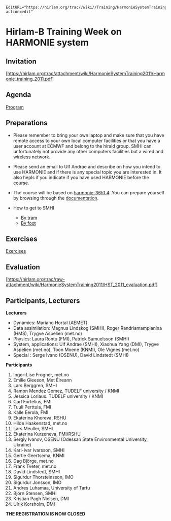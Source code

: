 ```@meta
EditURL="https://hirlam.org/trac//wiki//Training/HarmonieSystemTraining2011?action=edit"
```
# Hirlam-B Training Week on HARMONIE system


## Invitation

[https://hirlam.org/trac/attachment/wiki/HarmonieSystemTraining2011/Harmonie_training_2011.pdf]

## Agenda

 [Program](../HarmonieSystemTraining2011/Agenda.md)

## Preparations

 * Please remember to bring your own laptop and make sure that you have remote access to your own local computer facilities or that you have a user account at ECMWF and belong to the hirald group. SMHI can unfortunately not provide any other computers facilities but a wired and wireless network.

 * Please send an email to Ulf Andrae and describe on how you intend to use HARMONIE and if there is any special topic you are interested in. It also hepls if you indicate if you have used HARMONIE before the course.

 * The course will be based on [harmonie-36h1.4](../ReleaseNotes36h1.4.md). You can prepare yourself by browsing through the [documentation](../HarmonieSystemDocumentation.md).

 * How to get to SMHI
   * [By tram](https://hirlam.org/trac/raw-attachment/wiki/HarmonieWorkingWeek/System201103/tram_to_smhi.pdf)
   * [By foot](http://maps.google.se/maps?saddr=Folkborgsv%C3%A4gen,+Norrk%C3%B6ping&daddr=Kneippgatan+7,+602+36+Norrk%C3%B6ping+(Hotel+Kneippen)&hl=en&ie=UTF8&sll=58.587229,16.166248&sspn=0.036101,0.125914&geocode=FdjbfQMdo2H2ACk9MVBQ2jtZRjF5GCl5mRum_Q%3BFdbzfQMdR5r2ACH9jdnYXApjSw&vpsrc=0&dirflg=w&mra=pd&t=m&z=16)

## Exercises

 [Exercises](../HarmonieSystemTraining2011/Exercises.md)

## Evaluation

 [https://hirlam.org/trac/raw-attachment/wiki/HarmonieSystemTraining2011/HST_2011_evaluation.pdf]

## Participants, Lecturers

**Lecturers**
* Dynamics: Mariano Hortal (AEMET)
* Data assimilation: Magnus Lindskog (SMHI), Roger Randriamampianina (HMS), Trygve Aspelien (met.no)
* Physics: Laura Rontu (FMI), Patrick Samuelsson (SMHI)
* System, applications: Ulf Andrae (SMHI), Xiaohua Yang (DMI), Trygve Aspelien (met.no), Toon Moene (KNMI), Ole Vignes (met.no)
* Special : Serge Ivano (OSENU), David Lindstedt (SMHI)

**Participants**

  1. Inger-Lise Frogner, met.no
  2. Emilie Gleeson, Met Éireann
  3. Lars Berggren, SMHI
  4. Ramon Mendez Gomez, TUDELF university / KNMI
  5. Jessica Loriaux. TUDELF university / KNMI
  6. Carl Fortelius, FMI
  7. Tuuli Perttula, FMI
  8. Kalle Eerola, FMI
  9. Ekaterina Khoreva, RSHU
 10. Hilde Haakenstad, met.no
 11. Lars Meuller, SMHI
 12. Ekaterina Kurzeneva, FMI/RSHU
 13. Sergiy Ivanov, OSENU (Odessan State Environmental University, Ukraine)
 14. Karl-Ivar Ivarsson, SMHI
 15. Gertie Geertsema, KNMI
 16. Dag Björge, met.no
 17. Frank Tveter, met.no
 18. David Lindstedt, SMHI
 19. Sigurdur Thorsteinsson, IMO
 20. Sigurdur Jonsson, IMO
 21. Andres Luhamaa, University of Tartu
 22. Björn Stensen, SMHI
 23. Kristian Pagh Nielsen, DMI
 24. Ulrik Korsholm, DMI

**THE REGISTRATION IS NOW CLOSED**